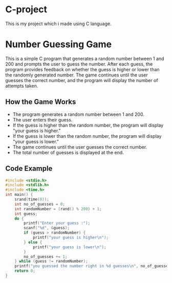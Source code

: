 # C-project
This is my project which i made using C language.
# Number Guessing Game

This is a simple C program that generates a random number between 1 and 200 and prompts the user to guess the number. After each guess, the program provides feedback on whether the guess is higher or lower than the randomly generated number. The game continues until the user guesses the correct number, and the program will display the number of attempts taken.

## How the Game Works
- The program generates a random number between 1 and 200.
- The user enters their guess.
- If the guess is higher than the random number, the program will display "your guess is higher."
- If the guess is lower than the random number, the program will display "your guess is lower."
- The game continues until the user guesses the correct number.
- The total number of guesses is displayed at the end.

## Code Example

```c
#include <stdio.h>
#include <stdlib.h>
#include <time.h>
int main() {
    srand(time(0));
    int no_of_guesses = 0;
    int randomNumber = (rand() % 200) + 1;
    int guess;
    do {
        printf("Enter your guess :");
        scanf("%d", &guess);
        if (guess > randomNumber) {
            printf("your guess is higher\n");
        } else {
            printf("your guess is lower\n");
        }
        no_of_guesses += 1;
    } while (guess != randomNumber);
    printf("you guessed the number right in %d guesses\n", no_of_guesses);
    return 0;
}
